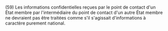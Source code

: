 (59) Les informations confidentielles reçues par le point de contact d'un État membre par l'intermédiaire du point de contact d'un autre État membre ne devraient pas être traitées comme s'il s'agissait d'informations à caractère purement national.